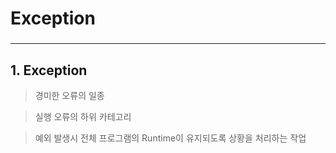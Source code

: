 # Exception <br>
### []()

<hr>

## 1. Exception <br> 

> 경미한 오류의 일종 <br>

> 실행 오류의 하위 카테고리 <br>

> 예외 발생시 전체 프로그램의 Runtime이 유지되도록 상황을 처리하는 작업 <br>

